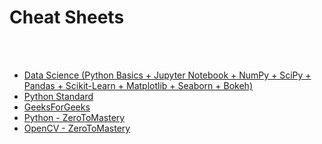# Cheat Sheets

<br>
<br>

- <a  href="https://squareface.fr/pdf/python-cheatsheets.pdf" target="_blank">Data Science (Python Basics + Jupyter Notebook + NumPy + SciPy + Pandas + Scikit-Learn + Matplotlib + Seaborn + Bokeh)</a>
- <a  href="https://quickref.me/python.html" target="_blank">Python Standard</a>
- <a  href="https://www.geeksforgeeks.org/python-cheat-sheet/" target="_blank">GeeksForGeeks</a>
- <a  href="https://zerotomastery.io/cheatsheets/python-cheat-sheet/" target="_blank">Python - ZeroToMastery</a>
- <a  href="https://www.geeksforgeeks.org/python-opencv-cheat-sheet/" target="_blank">OpenCV - ZeroToMastery</a>
